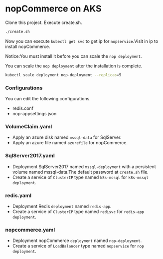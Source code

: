 # nopCommerce on AKS

Clone this project.
Execute create.sh.

```bash
./create.sh
```

Now you can execute `kubectl get svc` to get ip for `nopservice`.Visit in ip to install nopCommerce.

Notice:You must install it before you can scale the `nop deployment`.

You can scale the `nop deployment` after the installation is complete.
```bash
kubectl scale deployment nop-deployment --replicas=5
```
### Configurations

You can edit the following configurations.

* redis.conf
* nop-appsettings.json

### VolumeClaim.yaml

* Apply an azure disk named `mssql-data` for SqlServer.
* Apply an azure file named `azurefile` for nopCommerce.

### SqlServer2017.yaml

* Deployment SqlServer2017 named `mssql-deployment` with a persistent volume named mssql-data.The default password at `create.sh` file.
* Create a service of `ClusterIP` type named `k8s-mssql` for `k8s-mssql deployment`.

### redis.yaml

* Deployment Redis `deployment` named `redis-app`.
* Create a service of `ClusterIP` type named `redisvc` for `redis-app deployment`.

### nopcommerce.yaml

* Deployment nopCommerce `deployment` named `nop-deployment`.
* Create a service of `LoadBalancer` type named `nopservice` for `nop deployment`.
